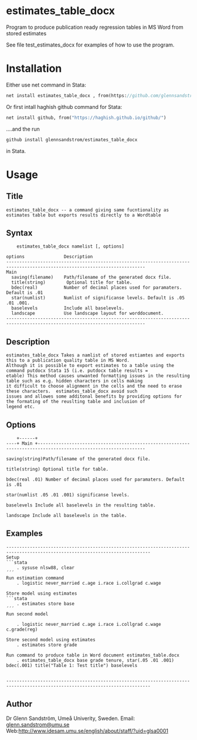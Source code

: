# estimates_table_docx
Program to produce publication ready regression tables in MS Word from stored estimates

See file test_estimates_docx for examples of how to use the program.

Installation
============
Either use net command in Stata:
```stata
net install estimates_table_docx , from(https://github.com/glennsandstrom/estimates_table_docx/raw/master/)
```
Or first intall haghish github command for Stata:
```stata
net install github, from("https://haghish.github.io/github/")
```
....and the run 
```stata
github install glennsandstrom/estimates_table_docx
```
in Stata.

Usage
=====


Title
-----

    estimates_table_docx -- a command giving same fucntionality as estimates table but exports results directly to a Wordtable

Syntax
------
        estimates_table_docx namelist [, options]

    options               Description
    ---------------------------------------------------------------------------------------------------------------------------
    Main
      saving(filename)    Path/filename of the generated docx file.
      title(string)        Optional title for table.
      bdec(real)          Number of decimal places used for paramaters. Default is .01
      star(numlist)       Numlist of significanse levels. Default is .05 .01 .001.
      baselevels          Include all baselevels.
      landscape           Use landscape layout for worddocument.
    ---------------------------------------------------------------------------------------------------------------------------

Description
------------

    estimates_table_docx Takes a namlist of stored estiamtes and exports this to a publication quality table in MS Word.
    Although it is possible to export estimates to a table using the command putdocx Stata 15 (i.e. putdocx table results =
    etable) This method causes unwanted formatting issues in the resulting table such as e.g. hidden characters in cells making
    it difficult to choose alignment in the cells and the need to erase these characters.  estimates_table_docx avoid such
    issues and allowes some additonal benefits by providing options for the formating of the reuslting table and inclusion of
    legend etc.

Options
------------
        +------+
    ----+ Main +---------------------------------------------------------------------------------------------------------------

    saving(string)Path/filename of the generated docx file.

    title(string) Optional title for table.

    bdec(real .01) Number of decimal places used for paramaters. Default is .01

    star(numlist .05 .01 .001) significanse levels.

    baselevels Include all baselevels in the resulting table.

    landscape Include all baselevels in the table.

Examples
------------
    -----------------------------------------------------------------------------------------------------------------------------
    Setup
    ```stata
        . sysuse nlsw88, clear
    ´´´
    Run estimation command
        . logistic never_married c.age i.race i.collgrad c.wage

    Store model using estimates
    ```stata
        . estimates store base
    ´´´
    Run second model
    
        . logistic never_married c.age i.race i.collgrad c.wage c.grade(reg)

    Store second model using estimates
        . estimates store grade

    Run command to produce table in Word document estimates_table.docx
        . estimates_table_docx base grade tenure, star(.05 .01 .001) bdec(.001) title("Table 1: Test title") baselevels


    -----------------------------------------------------------------------------------------------------------------------------

Author
-------

Dr Glenn Sandström, Umeå Univerity, Sweden.
Email: glenn.sandstrom@umu.se
Web:http://www.idesam.umu.se/english/about/staff/?uid=glsa0001

